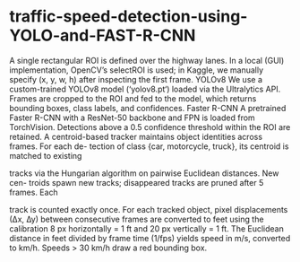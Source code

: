 # traffic-speed-detection-using-YOLO-and-FAST-R-CNN
A single rectangular ROI is defined over the highway lanes. In a local (GUI)
implementation, OpenCV’s selectROI is used; in Kaggle, we manually specify
(x, y, w, h) after inspecting the first frame.
YOLOv8 We use a custom-trained YOLOv8 model (‘yolov8.pt‘) loaded via the
Ultralytics API. Frames are cropped to the ROI and fed to the model, which
returns bounding boxes, class labels, and confidences.
Faster R-CNN A pretrained Faster R-CNN with a ResNet-50 backbone and
FPN is loaded from TorchVision. Detections above a 0.5 confidence threshold
within the ROI are retained.
A centroid-based tracker maintains object identities across frames. For each de-
tection of class {car, motorcycle, truck}, its centroid is matched to existing

tracks via the Hungarian algorithm on pairwise Euclidean distances. New cen-
troids spawn new tracks; disappeared tracks are pruned after 5 frames. Each

track is counted exactly once.
For each tracked object, pixel displacements (∆x, ∆y) between consecutive frames
are converted to feet using the calibration 8 px horizontally = 1 ft and 20 px
vertically = 1 ft. The Euclidean distance in feet divided by frame time (1/fps)
yields speed in m/s, converted to km/h. Speeds > 30 km/h draw a red bounding
box.
